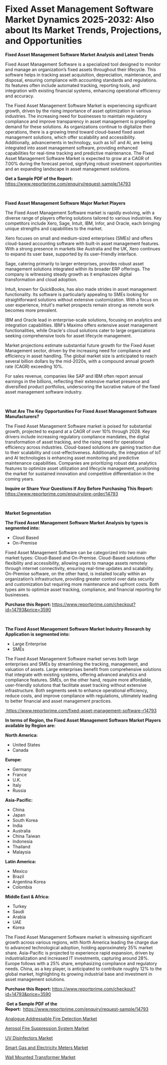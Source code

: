 <p><h1>Fixed Asset Management Software Market Dynamics 2025-2032: Also about Its Market Trends, Projections, and Opportunities</h1></p><p><strong>Fixed Asset Management Software Market Analysis and Latest Trends</strong></p>
<p><p>Fixed Asset Management Software is a specialized tool designed to monitor and manage an organization’s fixed assets throughout their lifecycle. This software helps in tracking asset acquisition, depreciation, maintenance, and disposal, ensuring compliance with accounting standards and regulations. Its features often include automated tracking, reporting tools, and integration with existing financial systems, enhancing operational efficiency and accuracy.</p><p>The Fixed Asset Management Software Market is experiencing significant growth, driven by the rising importance of asset optimization in various industries. The increasing need for businesses to maintain regulatory compliance and improve transparency in asset management is propelling demand for these solutions. As organizations continue to digitalize their operations, there is a growing trend toward cloud-based fixed asset management solutions, which offer scalability and accessibility. Additionally, advancements in technology, such as IoT and AI, are being integrated into asset management software, providing enhanced capabilities for real-time tracking and predictive maintenance. The Fixed Asset Management Software Market is expected to grow at a CAGR of 7.00% during the forecast period, signifying robust investment opportunities and an expanding landscape in asset management solutions.</p></p>
<p><strong>Get a Sample PDF of the Report:&nbsp;</strong> <a href="https://www.reportprime.com/enquiry/request-sample/14793?utm_campaign=3189&utm_medium=2&utm_source=Github&utm_content=ia&utm_term=20032025&utm_id=fixed-asset-management-software">https://www.reportprime.com/enquiry/request-sample/14793</a></p>
<p>&nbsp;</p>
<p><strong>Fixed Asset Management Software Major Market Players</strong></p>
<p><p>The Fixed Asset Management Software market is rapidly evolving, with a diverse range of players offering solutions tailored to various industries. Key competitors include Xero, Sage, Intuit, IBM, Infor, and Oracle, each bringing unique strengths and capabilities to the market.</p><p>Xero focuses on small and medium-sized enterprises (SMEs) and offers cloud-based accounting software with built-in asset management features. With a strong presence in markets like Australia and the UK, Xero continues to expand its user base, supported by its user-friendly interface.</p><p>Sage, catering primarily to larger enterprises, provides robust asset management solutions integrated within its broader ERP offerings. The company is witnessing steady growth as it emphasizes digital transformation and cloud adoption. </p><p>Intuit, known for QuickBooks, has also made strides in asset management functionality. Its software is particularly appealing to SMEs looking for straightforward solutions without extensive customization. With a focus on user experience, Intuit's market prospects remain strong as remote work becomes more prevalent.</p><p>IBM and Oracle lead in enterprise-scale solutions, focusing on analytics and integration capabilities. IBM's Maximo offers extensive asset management functionalities, while Oracle's cloud solutions cater to large organizations seeking comprehensive tools for asset lifecycle management. </p><p>Market projections estimate substantial future growth for the Fixed Asset Management sector, driven by the increasing need for compliance and efficiency in asset handling. The global market size is anticipated to reach several billion dollars by the mid-2020s, with a compound annual growth rate (CAGR) exceeding 10%. </p><p>For sales revenue, companies like SAP and IBM often report annual earnings in the billions, reflecting their extensive market presence and diversified product portfolios, underscoring the lucrative nature of the fixed asset management software industry.</p></p>
<p>&nbsp;</p>
<p><strong>What Are The Key Opportunities For Fixed Asset Management Software Manufacturers?</strong></p>
<p><p>The Fixed Asset Management Software market is poised for substantial growth, projected to expand at a CAGR of over 10% through 2028. Key drivers include increasing regulatory compliance mandates, the digital transformation of asset tracking, and the rising need for operational efficiency across industries. Cloud-based solutions are gaining traction due to their scalability and cost-effectiveness. Additionally, the integration of IoT and AI technologies is enhancing asset monitoring and predictive maintenance capabilities. Companies are prioritizing robust data analytics features to optimize asset utilization and lifecycle management, positioning the market for sustained innovation and competitive differentiation in the coming years.</p></p>
<p><strong>Inquire or Share Your Questions If Any Before Purchasing This Report:</strong> <a href="https://www.reportprime.com/enquiry/pre-order/14793?utm_campaign=3189&utm_medium=2&utm_source=Github&utm_content=ia&utm_term=20032025&utm_id=fixed-asset-management-software">https://www.reportprime.com/enquiry/pre-order/14793</a></p>
<p>&nbsp;</p>
<p><strong>Market Segmentation</strong></p>
<p><strong>The Fixed Asset Management Software Market Analysis by types is segmented into:</strong></p>
<p><ul><li>Cloud Based</li><li>On-Premise</li></ul></p>
<p><p>Fixed Asset Management Software can be categorized into two main market types: Cloud-Based and On-Premise. Cloud-Based solutions offer flexibility and accessibility, allowing users to manage assets remotely through internet connectivity, ensuring real-time updates and scalability. On-Premise software, on the other hand, is installed locally within an organization’s infrastructure, providing greater control over data security and customization but requiring more maintenance and upfront costs. Both types aim to optimize asset tracking, compliance, and financial reporting for businesses.</p></p>
<p><strong>Purchase this Report:&nbsp;</strong><a href="https://www.reportprime.com/checkout?id=14793&price=3590&utm_campaign=3189&utm_medium=2&utm_source=Github&utm_content=ia&utm_term=20032025&utm_id=fixed-asset-management-software">https://www.reportprime.com/checkout?id=14793&price=3590</a></p>
<p>&nbsp;</p>
<p><strong>The Fixed Asset Management Software Market Industry Research by Application is segmented into:</strong></p>
<p><ul><li>Large Enterprise</li><li>SMEs</li></ul></p>
<p><p>The Fixed Asset Management Software market serves both large enterprises and SMEs by streamlining the tracking, management, and valuation of assets. Large enterprises benefit from comprehensive solutions that integrate with existing systems, offering advanced analytics and compliance features. SMEs, on the other hand, require more affordable, user-friendly solutions that facilitate asset tracking without extensive infrastructure. Both segments seek to enhance operational efficiency, reduce costs, and improve compliance with regulations, ultimately leading to better financial and asset management practices.</p></p>
<p><a href="https://www.reportprime.com/fixed-asset-management-software-r14793?utm_campaign=3189&utm_medium=2&utm_source=Github&utm_content=ia&utm_term=20032025&utm_id=fixed-asset-management-software">&nbsp;https://www.reportprime.com/fixed-asset-management-software-r14793</a></p>
<p><strong>In terms of Region, the Fixed Asset Management Software Market Players available by Region are:</strong></p>
<p>
    <p> <strong> North America: </strong>
        <ul>
            <li>United States</li>
            <li>Canada</li>
        </ul>
        </p> 
    <p> <strong> Europe: </strong>
        <ul>
            <li>Germany</li>
            <li>France</li>
            <li>U.K.</li>
            <li>Italy</li>
            <li>Russia</li>
        </ul>
        </p> 
    <p> <strong> Asia-Pacific: </strong>
        <ul>
            <li>China</li>
            <li>Japan</li>
            <li>South Korea</li>
            <li>India</li>
            <li>Australia</li>
            <li>China Taiwan</li>
            <li>Indonesia</li>
            <li>Thailand</li>
            <li>Malaysia</li>
        </ul>
        </p> 
    <p> <strong> Latin America: </strong>
        <ul>
            <li>Mexico</li>
            <li>Brazil</li>
            <li>Argentina Korea</li>
            <li>Colombia</li>
        </ul>
        </p> 
    <p> <strong> Middle East & Africa: </strong>
        <ul>
            <li>Turkey</li>
            <li>Saudi</li>
            <li>Arabia</li>
            <li>UAE</li>
            <li>Korea</li>
        </ul>
    </p>
    </p>
<p><p>The Fixed Asset Management Software market is witnessing significant growth across various regions, with North America leading the charge due to advanced technological adoption, holding approximately 35% market share. Asia-Pacific is projected to experience rapid expansion, driven by industrialization and increased IT investments, capturing around 28%. Europe follows with a 25% share, emphasizing compliance and regulatory needs. China, as a key player, is anticipated to contribute roughly 12% to the global market, highlighting its growing industrial base and investment in asset management solutions.</p></p>
<p><strong>Purchase this Report: </strong><a href="https://www.reportprime.com/checkout?id=14793&price=3590&utm_campaign=3189&utm_medium=2&utm_source=Github&utm_content=ia&utm_term=20032025&utm_id=fixed-asset-management-software">https://www.reportprime.com/checkout?id=14793&price=3590</a></p>
<p>&nbsp;<strong>Get a Sample PDF of the Report:&nbsp;&nbsp;</strong><a href="https://www.reportprime.com/enquiry/request-sample/14793?utm_campaign=3189&utm_medium=2&utm_source=Github&utm_content=ia&utm_term=20032025&utm_id=fixed-asset-management-software">https://www.reportprime.com/enquiry/request-sample/14793</a></p>
<p><strong></strong></p>
<p><p><a href="https://www.linkedin.com/pulse/impressive-size-global-analogue-addressable-fire-detection-pja2e?utm_campaign=3189&utm_medium=2&utm_source=Github&utm_content=ia&utm_term=20032025&utm_id=fixed-asset-management-software">Analogue Addressable Fire Detection Market</a></p><p><a href="https://www.linkedin.com/pulse/in-depth-understanding-aerosol-fire-suppression-system-market-zmnue?utm_campaign=3189&utm_medium=2&utm_source=Github&utm_content=ia&utm_term=20032025&utm_id=fixed-asset-management-software">Aerosol Fire Suppression System Market</a></p><p><a href="https://www.linkedin.com/pulse/uv-disinfectors-market-size-forecasted-119-cagr-from-2025-72iff?utm_campaign=3189&utm_medium=2&utm_source=Github&utm_content=ia&utm_term=20032025&utm_id=fixed-asset-management-software">UV Disinfectors Market</a></p><p><a href="https://www.linkedin.com/pulse/global-smart-gas-electricity-meters-market-size-andtrends-jlgte?utm_campaign=3189&utm_medium=2&utm_source=Github&utm_content=ia&utm_term=20032025&utm_id=fixed-asset-management-software">Smart Gas and Electricity Meters Market</a></p><p><a href="https://www.linkedin.com/pulse/wall-mounted-transformer-industry-report-examines-recent-upe3e?utm_campaign=3189&utm_medium=2&utm_source=Github&utm_content=ia&utm_term=20032025&utm_id=fixed-asset-management-software">Wall Mounted Transformer Market</a></p></p>
